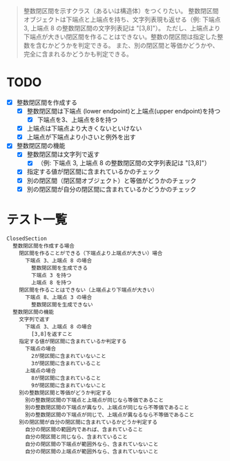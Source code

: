 > 整数閉区間を示すクラス（あるいは構造体）をつくりたい。
> 整数閉区間オブジェクトは下端点と上端点を持ち、文字列表現も返せる（例: 下端点 3, 上端点 8 の整数閉区間の文字列表記は "[3,8]"）。
> ただし、上端点より下端点が大きい閉区間を作ることはできない。整数の閉区間は指定した整数を含むかどうかを判定できる。
> また、別の閉区間と等価かどうかや、完全に含まれるかどうかも判定できる。

# TODO
- [x] 整数閉区間を作成する
  - [x] 整数閉区間は下端点 (lower endpoint)と上端点(upper endpoint)を持つ
    - [x] 下端点を3、上端点を8を持つ
  - [x] 上端点は下端点より大きくないといけない
  - [x] 上端点が下端点より小さいと例外を出す

- [x] 整数閉区間の機能
  - [x] 整数閉区間は文字列で返す
    - [x] （例: 下端点 3, 上端点 8 の整数閉区間の文字列表記は "[3,8]"）
  - [x] 指定する値が閉区間に含まれているかのチェック
  - [x] 別の閉区間（閉区間オブジェクト）と等価がどうかのチェック
  - [x] 別の閉区間が自分の閉区間に含まれているかどうかのチェック

# テスト一覧
```
ClosedSection
  整数閉区間を作成する場合
    閉区間を作ることができる（下端点より上端点が大きい）場合
      下端点 3、上端点 8 の場合
        整数閉区間を生成できる
        下端点 3 を持つ
        上端点 8 を持つ
    閉区間を作ることはできない（上端点より下端点が大きい）
      下端点 8、上端点 3 の場合
        整数閉区間を生成できない
  整数閉区間の機能
    文字列で返す
      下端点 3、上端点 8 の場合
        [3,8]を返すこと
    指定する値が閉区間に含まれているか判定する
      下端点の場合
        2が閉区間に含まれていないこと
        3が閉区間に含まれていること
      上端点の場合
        8が閉区間に含まれていること
        9が閉区間に含まれていないこと
    別の整数閉区間と等価がどうか判定する
      別の整数閉区間の下端点と上端点が同じなら等価であること
      別の整数閉区間の下端点が異なり、上端点が同じなら不等価であること
      別の整数閉区間の下端点が同じで、上端点が異なるなら不等価であること
    別の閉区間が自分の閉区間に含まれているかどうか判定する
      自分の閉区間の範囲内であれば、含まれていること
      自分の閉区間と同じなら、含まれていること
      自分の閉区間の下端点が範囲外なら、含まれていないこと
      自分の閉区間の上端点が範囲外なら、含まれていないこと
```
